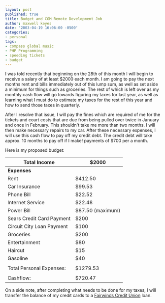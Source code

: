```yaml
---
layout: post
published: true
title: Budget and CGM Remote Development Job
author: maxwell keyes
date: '2003-04-19 16:06:00 -0500'
categories:
- personal
tags:
- compass global music
- PHP Programming
- speeding tickets
- budget
---
```


I was told recently that beginning on the 28th of this month I will begin to
receive a salary of at least $2000 each month. I am going to pay the next months
rent and bills immediately out of this lump sum, as well as set aside a minimum
for things such as groceries. The rest of which is left over as my monthly cash
flow will go towards figuring my taxes for last year, as well as learning what I
must do to estimate my taxes for the rest of this year and how to send those
taxes in quarterly.

After I resolve that issue, I will pay the fines which are required of me for
the tickets and court costs that are due from being pulled over twice in January
and once in February. This shouldn't take me more than two months. I will then
make necessary repairs to my car. After these necessary expenses, I will use
this cash flow to pay off my credit debt. The credit debt will take approx. 10
months to pay off if I make! payments of $700 per a month.

Here is my proposed budget:

| __Total Income__           | $2000            |
| -------------------------- | ---------------- |
| __Expenses__               |                  |
| Rent                       | $412.50          |
| Car Insurance              | $99.53           |
| Phone Bill                 | $22.52           |
| Internet Service           | $22.48           |
| Power Bill                 | $87.50 (maximum) |
| Sears Credit Card Payment  | $200             |
| Circuit City Loan Payment  | $100             |
| Groceries                  | $200             |
| Entertainment              | $80              |
| Haircut                    | $15              |
| Gasoline                   | $40              |
|                            |                  |
| Total Personal Expenses:   | $1279.53         |
|                            |                  |
| Cashflow:                  | $720.47          |

On a side note, after completing what needs to be done for my taxes, I will
transfer the balance of my credit cards to a
[Fairwinds Credit Union](http://www.fairwinds.org/) loan.
